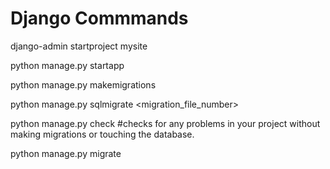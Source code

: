 # Django Commmands

django-admin startproject mysite

python manage.py startapp <appname>

python manage.py makemigrations <appname>

python manage.py sqlmigrate <appname> <migration_file_number>

python manage.py check #checks for any problems in your project without making migrations or touching the database.

python manage.py migrate
